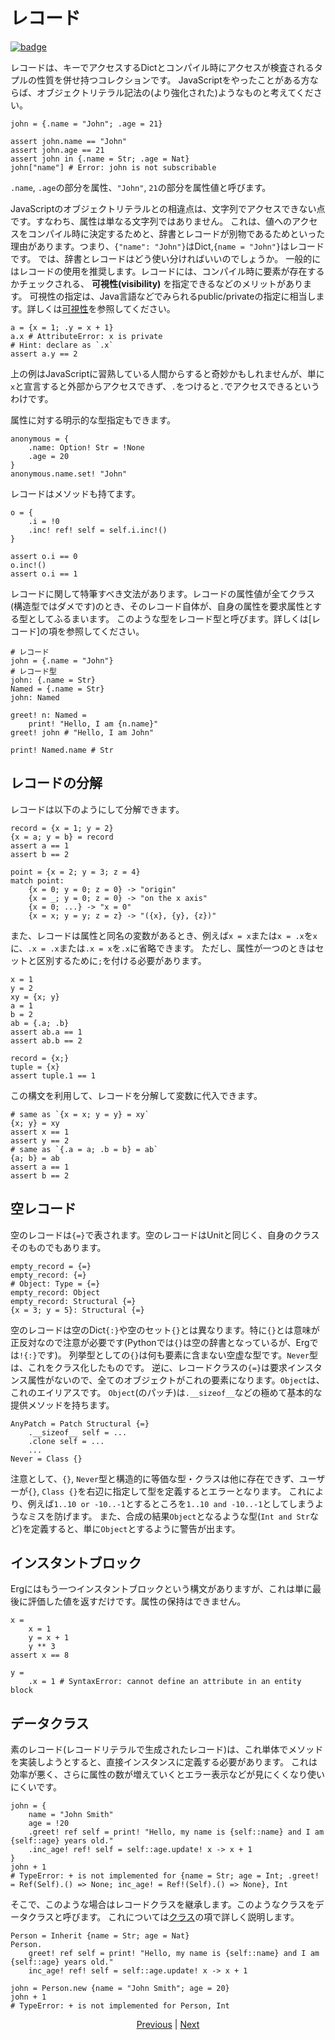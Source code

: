 # レコード

[![badge](https://img.shields.io/endpoint.svg?url=https%3A%2F%2Fgezf7g7pd5.execute-api.ap-northeast-1.amazonaws.com%2Fdefault%2Fsource_up_to_date%3Fowner%3Derg-lang%26repos%3Derg%26ref%3Dmain%26path%3Ddoc/EN/syntax/13_record.md%26commit_hash%3Deccd113c1512076c367fb87ea73406f91ff83ba7)](https://gezf7g7pd5.execute-api.ap-northeast-1.amazonaws.com/default/source_up_to_date?owner=erg-lang&repos=erg&ref=main&path=doc/EN/syntax/13_record.md&commit_hash=eccd113c1512076c367fb87ea73406f91ff83ba7)

レコードは、キーでアクセスするDictとコンパイル時にアクセスが検査されるタプルの性質を併せ持つコレクションです。
JavaScriptをやったことがある方ならば、オブジェクトリテラル記法の(より強化された)ようなものと考えてください。

```erg
john = {.name = "John"; .age = 21}

assert john.name == "John"
assert john.age == 21
assert john in {.name = Str; .age = Nat}
john["name"] # Error: john is not subscribable
```

`.name`, `.age`の部分を属性、`"John"`, `21`の部分を属性値と呼びます。

JavaScriptのオブジェクトリテラルとの相違点は、文字列でアクセスできない点です。すなわち、属性は単なる文字列ではありません。
これは、値へのアクセスをコンパイル時に決定するためと、辞書とレコードが別物であるためといった理由があります。つまり、`{"name": "John"}`はDict,`{name = "John"}`はレコードです。
では、辞書とレコードはどう使い分ければいいのでしょうか。
一般的にはレコードの使用を推奨します。レコードには、コンパイル時に要素が存在するかチェックされる、 __可視性(visibility)__ を指定できるなどのメリットがあります。
可視性の指定は、Java言語などでみられるpublic/privateの指定に相当します。詳しくは[可視性](./15_visibility.md)を参照してください。

```erg
a = {x = 1; .y = x + 1}
a.x # AttributeError: x is private
# Hint: declare as `.x`
assert a.y == 2
```

上の例はJavaScriptに習熟している人間からすると奇妙かもしれませんが、単に`x`と宣言すると外部からアクセスできず、`.`をつけると`.`でアクセスできるというわけです。

属性に対する明示的な型指定もできます。

```erg
anonymous = {
    .name: Option! Str = !None
    .age = 20
}
anonymous.name.set! "John"
```

レコードはメソッドも持てます。

```erg
o = {
    .i = !0
    .inc! ref! self = self.i.inc!()
}

assert o.i == 0
o.inc!()
assert o.i == 1
```

レコードに関して特筆すべき文法があります。レコードの属性値が全てクラス(構造型ではダメです)のとき、そのレコード自体が、自身の属性を要求属性とする型としてふるまいます。
このような型をレコード型と呼びます。詳しくは[レコード]の項を参照してください。

```erg
# レコード
john = {.name = "John"}
# レコード型
john: {.name = Str}
Named = {.name = Str}
john: Named

greet! n: Named =
    print! "Hello, I am {n.name}"
greet! john # "Hello, I am John"

print! Named.name # Str
```

## レコードの分解

レコードは以下のようにして分解できます。

```erg
record = {x = 1; y = 2}
{x = a; y = b} = record
assert a == 1
assert b == 2

point = {x = 2; y = 3; z = 4}
match point:
    {x = 0; y = 0; z = 0} -> "origin"
    {x = _; y = 0; z = 0} -> "on the x axis"
    {x = 0; ...} -> "x = 0"
    {x = x; y = y; z = z} -> "({x}, {y}, {z})"
```

また、レコードは属性と同名の変数があるとき、例えば`x = x`または`x = .x`を`x`に、`.x = .x`または`.x = x`を`.x`に省略できます。
ただし、属性が一つのときはセットと区別するために`;`を付ける必要があります。

```erg
x = 1
y = 2
xy = {x; y}
a = 1
b = 2
ab = {.a; .b}
assert ab.a == 1
assert ab.b == 2

record = {x;}
tuple = {x}
assert tuple.1 == 1
```

この構文を利用して、レコードを分解して変数に代入できます。

```erg
# same as `{x = x; y = y} = xy`
{x; y} = xy
assert x == 1
assert y == 2
# same as `{.a = a; .b = b} = ab`
{a; b} = ab
assert a == 1
assert b == 2
```

## 空レコード

空のレコードは`{=}`で表されます。空のレコードはUnitと同じく、自身のクラスそのものでもあります。

```erg
empty_record = {=}
empty_record: {=}
# Object: Type = {=}
empty_record: Object
empty_record: Structural {=}
{x = 3; y = 5}: Structural {=}
```

空のレコードは空のDict`{:}`や空のセット`{}`とは異なります。特に`{}`とは意味が正反対なので注意が必要です(Pythonでは`{}`は空の辞書となっているが、Ergでは`!{:}`です)。
列挙型としての`{}`は何も要素に含まない空虚な型です。`Never`型は、これをクラス化したものです。
逆に、レコードクラスの`{=}`は要求インスタンス属性がないので、全てのオブジェクトがこれの要素になります。`Object`は、これのエイリアスです。
`Object`(のパッチ)は`.__sizeof__`などの極めて基本的な提供メソッドを持ちます。

```erg
AnyPatch = Patch Structural {=}
    .__sizeof__ self = ...
    .clone self = ...
    ...
Never = Class {}
```

注意として、`{}`, `Never`型と構造的に等価な型・クラスは他に存在できず、ユーザーが`{}`, `Class {}`を右辺に指定して型を定義するとエラーとなります。
これにより、例えば`1..10 or -10..-1`とするところを`1..10 and -10..-1`としてしまうようなミスを防げます。
また、合成の結果`Object`となるような型(`Int and Str`など)を定義すると、単に`Object`とするように警告が出ます。

## インスタントブロック

Ergにはもう一つインスタントブロックという構文がありますが、これは単に最後に評価した値を返すだけです。属性の保持はできません。

```erg
x =
    x = 1
    y = x + 1
    y ** 3
assert x == 8

y =
    .x = 1 # SyntaxError: cannot define an attribute in an entity block
```

## データクラス

素のレコード(レコードリテラルで生成されたレコード)は、これ単体でメソッドを実装しようとすると、直接インスタンスに定義する必要があります。
これは効率が悪く、さらに属性の数が増えていくとエラー表示などが見にくくなり使いにくいです。

```erg
john = {
    name = "John Smith"
    age = !20
    .greet! ref self = print! "Hello, my name is {self::name} and I am {self::age} years old."
    .inc_age! ref! self = self::age.update! x -> x + 1
}
john + 1
# TypeError: + is not implemented for {name = Str; age = Int; .greet! = Ref(Self).() => None; inc_age! = Ref!(Self).() => None}, Int
```

そこで、このような場合はレコードクラスを継承します。このようなクラスをデータクラスと呼びます。
これについては[クラス](./type/04_class.md)の項で詳しく説明します。

```erg
Person = Inherit {name = Str; age = Nat}
Person.
    greet! ref self = print! "Hello, my name is {self::name} and I am {self::age} years old."
    inc_age! ref! self = self::age.update! x -> x + 1

john = Person.new {name = "John Smith"; age = 20}
john + 1
# TypeError: + is not implemented for Person, Int
```

<p align='center'>
    <a href='./12_dict.md'>Previous</a> | <a href='./14_set.md'>Next</a>
</p>
